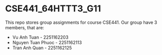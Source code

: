 # CSE441_64HTTT3_G11
This repo stores group assignments for course CSE441.
Our group have 3 members, that are:
+ Vu Anh Tuan - 2251162203
+ Nguyen Tuan Phuoc - 2251162113
+ Tran Anh Quan - 2251162125
